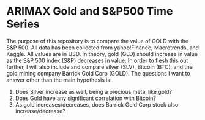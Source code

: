 # ARIMAX Gold and S&P500 Time Series
The purpose of this repository is to compare the value of GOLD with the S&P 500.
All data has been collected from yahoo!Finance, Macrotrends, and Kaggle.
All values are in USD.
In theory, gold (GLD) should increase in value as the S&P 500 index (S&P) decreases in value. In order to 
flesh this out further, I will also include and compare silver (SLV), Bitcoin (BTC), and the gold 
mining company Barrick Gold Corp (GOLD). 
The questions I want to answer other than the  main hypothesis is: 
1. Does Silver increase as well, being a precious metal like gold?
2. Does Gold have any significant correlation with Bitcoin?
3. As gold increases/decreases, does Barrick Gold Corp stock also increase/decrease?

